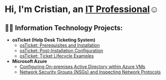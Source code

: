 <h1>Hi, I'm Cristian, an <a href="https://www.linkedin.com/in/cristian-maldonado-745981255/">IT Professional</a>☺</h1>

<h2>👨‍💻 Information Technology Projects:</h2>

- <b>osTicket (Help Desk Ticketing System)</b>
  - [osTicket: Prerequisites and Installation](https://github.com/Cris329983/osticket-prereqs)
  - [osTicket: Post-Installation Configuration](https://github.com/Cris329983/post-install-config)
  - [osTicket: Ticket Lifecycle Examples](https://github.com/Cris329983/ticket-lifecycle)
- <b>Microsoft Azure</b>
  - [Configuring On-premises Active Directory within Azure VMs](https://github.com/Cris329983/configure-ad)
  - [Network Security Groups (NSGs) and Inspecting Network Protocols](https://github.com/Cris329983/azure-network-protocols)



